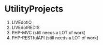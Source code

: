 # UtilityProjects
1. LIVEdotIO
2. LIVEdotREDIS
3. PHP-MVC (still needs a LOT of work)
4. PHP-RESTfulAPI (still needs a LOT of work)
